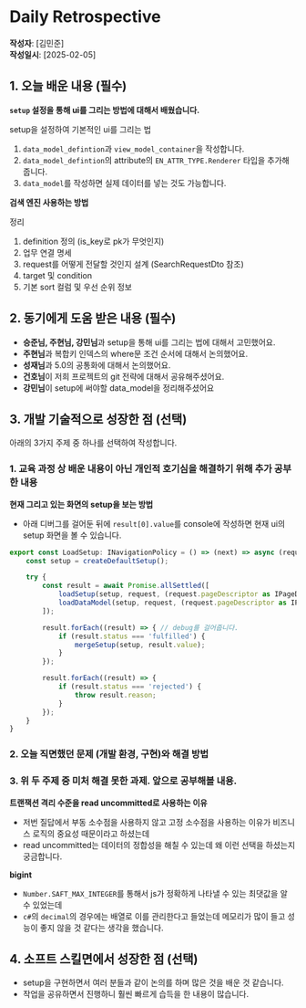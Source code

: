 # Daily Retrospective  
**작성자**: [김민준]  
**작성일시**: [2025-02-05]  

## 1. 오늘 배운 내용 (필수)  

**`setup` 설정을 통해 ui를 그리는 방법에 대해서 배웠습니다.**

setup을 설정하여 기본적인 ui를 그리는 법
1. `data_model_defintion`과 `view_model_container`을 작성합니다.
2. `data_model_defintion`의 attribute의 `EN_ATTR_TYPE.Renderer` 타입을 추가해줍니다.
3. `data_model`를 작성하면 실제 데이터를 넣는 것도 가능합니다.

**검색 엔진 사용하는 방법**

정리
1. definition 정의 (is_key로 pk가 무엇인지)
2. 업무 연결 명세
3. request를 어떻게 전달할 것인지 설계 (SearchRequestDto 참조)
4. target 및 condition
5. 기본 sort 컬럼 및 우선 순위 정보


## 2. 동기에게 도움 받은 내용 (필수)

- **승준님, 주현님, 강민님**과 setup을 통해 ui를 그리는 법에 대해서 고민했어요.
- **주현님**과 복합키 인덱스의 where문 조건 순서에 대해서 논의했어요.
- **성재님**과 5.0의 공통화에 대해서 논의했어요.
- **건호님**이 저희 프로젝트의 git 전략에 대해서 공유해주셨어요.
- **강민님**이 setup에 써야할 data_model을 정리해주셨어요

## 3. 개발 기술적으로 성장한 점 (선택)
아래의 3가지 주제 중 하나를 선택하여 작성합니다.

### 1. 교육 과정 상 배운 내용이 아닌 개인적 호기심을 해결하기 위해 추가 공부한 내용

**현재 그리고 있는 화면의 setup을 보는 방법**
- 아래 디버그를 걸어둔 뒤에 `result[0].value`를 console에 작성하면 현재 ui의 setup 화면을 볼 수 있습니다.
```ts
export const LoadSetup: INavigationPolicy = () => (next) => async (request) => {
	const setup = createDefaultSetup();

	try {
		const result = await Promise.allSettled([
			loadSetup(setup, request, (request.pageDescriptor as IPageDescriptor).routeOptions),
			loadDataModel(setup, request, (request.pageDescriptor as IPageDescriptor).routeOptions),
		]);

		result.forEach((result) => { // debug를 걸어줍니다.
			if (result.status === 'fulfilled') {
				mergeSetup(setup, result.value);
			}
		});

		result.forEach((result) => {
			if (result.status === 'rejected') {
				throw result.reason;
			}
		});
    }
}
```

### 2. 오늘 직면했던 문제 (개발 환경, 구현)와 해결 방법
### 3. 위 두 주제 중 미처 해결 못한 과제. 앞으로 공부해볼 내용.

**트랜잭션 격리 수준을 read uncommitted로 사용하는 이유**
- 저번 질답에서 부동 소수점을 사용하지 않고 고정 소수점을 사용하는 이유가 비즈니스 로직의 중요성 때문이라고 하셨는데 
- read uncommitted는 데이터의 정합성을 해칠 수 있는데 왜 이런 선택을 하셨는지 궁금합니다.

**bigint**
- `Number.SAFT_MAX_INTEGER`를 통해서 js가 정확하게 나타낼 수 있는 최댓값을 알 수 있었는데
- `c#`의 `decimal`의 경우에는 배열로 이를 관리한다고 들었는데 메모리가 많이 들고 성능이 좋지 않을 것 같다는 생각을 했습니다.

## 4. 소프트 스킬면에서 성장한 점  (선택)  

- setup을 구현하면서 여러 분들과 같이 논의를 하며 많은 것을 배운 것 같습니다. 
- 작업을 공유하면서 진행하니 훨씬 빠르게 습득을 한 내용이 많습니다.
